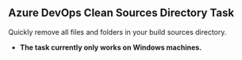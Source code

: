 ## Azure DevOps Clean Sources Directory Task

Quickly remove all files and folders in your build sources directory.

- **The task currently only works on Windows machines.**